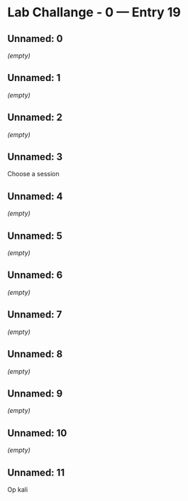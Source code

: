 # Lab Challange - 0 — Entry 19

## Unnamed: 0

_(empty)_

## Unnamed: 1

_(empty)_

## Unnamed: 2

_(empty)_

## Unnamed: 3

Choose a session

## Unnamed: 4

_(empty)_

## Unnamed: 5

_(empty)_

## Unnamed: 6

_(empty)_

## Unnamed: 7

_(empty)_

## Unnamed: 8

_(empty)_

## Unnamed: 9

_(empty)_

## Unnamed: 10

_(empty)_

## Unnamed: 11

Op kali

